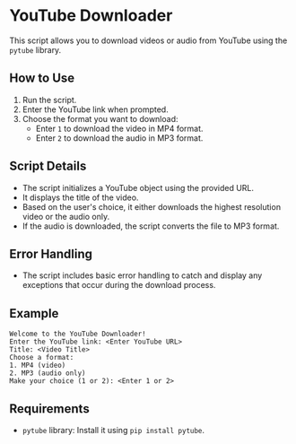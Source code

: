 # YouTube Downloader

This script allows you to download videos or audio from YouTube using the `pytube` library.

## How to Use

1. Run the script.
2. Enter the YouTube link when prompted.
3. Choose the format you want to download:
   - Enter `1` to download the video in MP4 format.
   - Enter `2` to download the audio in MP3 format.

## Script Details

- The script initializes a YouTube object using the provided URL.
- It displays the title of the video.
- Based on the user's choice, it either downloads the highest resolution video or the audio only.
- If the audio is downloaded, the script converts the file to MP3 format.

## Error Handling

- The script includes basic error handling to catch and display any exceptions that occur during the download process.

## Example

```
Welcome to the YouTube Downloader!
Enter the YouTube link: <Enter YouTube URL>
Title: <Video Title>
Choose a format:
1. MP4 (video)
2. MP3 (audio only)
Make your choice (1 or 2): <Enter 1 or 2>
```

## Requirements

- `pytube` library: Install it using `pip install pytube`.
